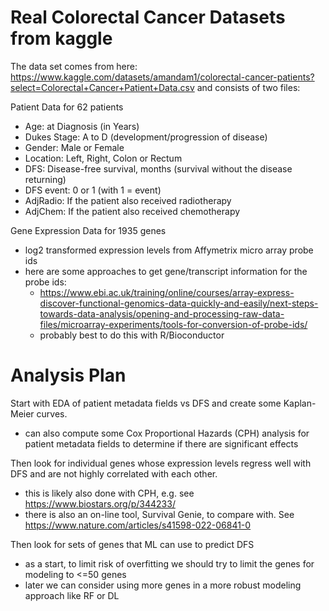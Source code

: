 # Real Colorectal Cancer Datasets from kaggle
The data set comes from here:
https://www.kaggle.com/datasets/amandam1/colorectal-cancer-patients?select=Colorectal+Cancer+Patient+Data.csv
and consists of two files:

Patient Data for 62 patients
* Age: at Diagnosis (in Years)
* Dukes Stage: A to D (development/progression of disease)
* Gender: Male or Female
* Location: Left, Right, Colon or Rectum
* DFS: Disease-free survival, months (survival without the disease returning)
* DFS event: 0 or 1 (with 1 = event)
* AdjRadio: If the patient also received radiotherapy
* AdjChem: If the patient also received chemotherapy

Gene Expression Data for 1935 genes
* log2 transformed expression levels from Affymetrix micro array probe ids
* here are some approaches to get gene/transcript information for the probe ids: 
    * https://www.ebi.ac.uk/training/online/courses/array-express-discover-functional-genomics-data-quickly-and-easily/next-steps-towards-data-analysis/opening-and-processing-raw-data-files/microarray-experiments/tools-for-conversion-of-probe-ids/
    * probably best to do this with R/Bioconductor

# Analysis Plan
Start with EDA of patient metadata fields vs DFS and create some Kaplan-Meier curves.
* can also compute some Cox Proportional Hazards (CPH) analysis for patient metadata fields to determine if there are significant effects

Then look for individual genes whose expression levels regress well with DFS and are not highly correlated with each other. 
* this is likely also done with CPH, e.g. see https://www.biostars.org/p/344233/
* there is also an on-line tool, Survival Genie, to compare with.  See https://www.nature.com/articles/s41598-022-06841-0

Then look for sets of genes that ML can use to predict DFS
* as a start, to limit risk of overfitting we should try to limit the genes for modeling to <=50 genes
* later we can consider using more genes in a more robust modeling approach like RF or DL
